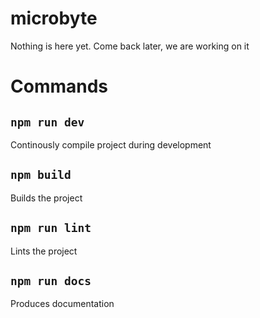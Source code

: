 # microbyte
Nothing is here yet. Come back later, we are working on it

# Commands



## ```npm run dev```
Continously compile project during development

## ```npm build```
Builds the project

## ```npm run lint```
Lints the project

## ```npm run docs```
Produces documentation